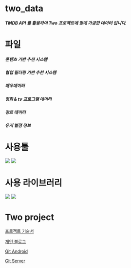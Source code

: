 # two_data
##### TMDB API 를 활용하여 Two 프로젝트에 맞게 가공한 데이터 입니다.

# 파일
##### 콘텐츠 기반 추천 시스템
##### 협업 필터링 기반 추천 시스템
##### 배우데이터
##### 영화 & tv 프로그램 데이터
##### 장르 데이터
##### 유저 별점 정보

# 사용툴
<img src="https://img.shields.io/badge/Jupyter notebook-F37626?style=for-the-badge&logo=Jupyter&logoColor=white"/> <img src="https://img.shields.io/badge/Google Colab-F9AB00?style=for-the-badge&logo=Google Colab&logoColor=white">

# 사용 라이브러리
<img src="https://img.shields.io/badge/python-3776AB?style=for-the-badge&logo=python&logoColor=white"/> <img src="https://img.shields.io/badge/pandas-150458?style=for-the-badge&logo=pandas&logoColor=white"/>


# Two project
[프로젝트 기술서](https://docs.google.com/presentation/d/15-k1CT7EKAuUfHQJx0JjaOumrA9fjtMtEV-Im7HRj-s/edit)

[개인 블로그](https://mokokodevelop.tistory.com/)

[Git Android](https://github.com/JeongUngKim/two_android)

[Git Server](https://github.com/JeongUngKim/two_server)